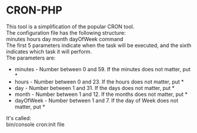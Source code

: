 # CRON-PHP
This tool is a simplification of the popular CRON tool. \
The configuration file has the following structure: \
minutes hours day month dayOfWeek command \
The first 5 parameters indicate when the task will be executed, and the sixth indicates which task it will perform. \
The parameters are:
* minutes - Number between 0 and 59. If the minutes does not matter, put *
* hours - Number between 0 and 23. If the hours does not matter, put *
* day - Number between 1 and 31. If the days does not matter, put *
* month - Number between 1 and 12. If the months does not matter, put *
* dayOfWeek - Number between 1 and 7. If the day of Week does not matter, put *

It's called: \
bin/console cron:init file